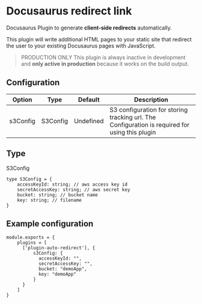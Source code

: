 
# Docusaurus redirect link
Docusaurus Plugin to generate **client-side redirects** automatically.

This plugin will write additional HTML pages to your static site that redirect the user to your existing Docusaurus pages with JavaScript.


> PRODUCTION ONLY
> This plugin is always inactive in development and  **only active in production**  because it works on the build output.

## Configuration
|Option  | Type| Default| Description
|--|--|--|--
| s3Config| S3Config| Undefined |S3 configuration for storing tracking url. The Configuration is required for using this plugin

## Type
S3Config

    type S3Config = {
	    accessKeyId: string; // aws access key id
	    secretAccessKey: string; // aws secret key
	    bucket: string; // bucket name
	    key: string; // filename 
	}

## Example configuration

    module.exports = {
	    plugins = [
	      ['plugin-auto-redirect'], {
		      s3Config: {
			    accessKeyId: "",
			    secretAccessKey: "",
			    bucket: "demoApp",
			    key: "demoApp"
		      }
	      }
	    ]
    }
